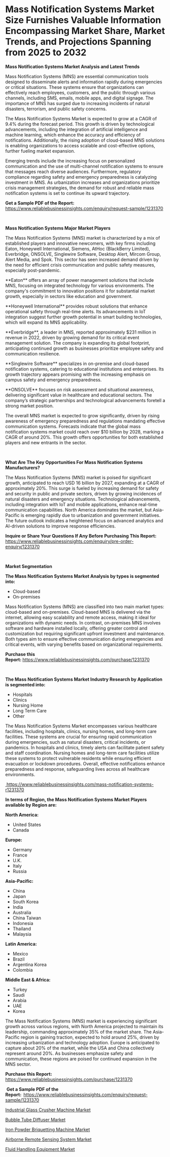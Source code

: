 <p><h1>Mass Notification Systems Market Size Furnishes Valuable Information Encompassing Market Share, Market Trends, and Projections Spanning from 2025 to 2032</h1></p><p><strong>Mass Notification Systems Market Analysis and Latest Trends</strong></p>
<p><p>Mass Notification Systems (MNS) are essential communication tools designed to disseminate alerts and information rapidly during emergencies or critical situations. These systems ensure that organizations can effectively reach employees, customers, and the public through various channels, including SMS, emails, mobile apps, and digital signage. The importance of MNS has surged due to increasing incidents of natural disasters, terrorism, and public safety concerns.</p><p>The Mass Notification Systems Market is expected to grow at a CAGR of 9.4% during the forecast period. This growth is driven by technological advancements, including the integration of artificial intelligence and machine learning, which enhance the accuracy and efficiency of notifications. Additionally, the rising adoption of cloud-based MNS solutions is enabling organizations to access scalable and cost-effective options, further fueling market expansion. </p><p>Emerging trends include the increasing focus on personalized communication and the use of multi-channel notification systems to ensure that messages reach diverse audiences. Furthermore, regulatory compliance regarding safety and emergency preparedness is catalyzing investment in MNS. As urbanization increases and organizations prioritize crisis management strategies, the demand for robust and reliable mass notification systems is set to continue its upward trajectory.</p></p>
<p><strong>Get a Sample PDF of the Report:&nbsp;</strong> <a href="https://www.reliablebusinessinsights.com/enquiry/request-sample/1231370?utm_campaign=1847&utm_medium=2&utm_source=Github&utm_content=ia&utm_term=11042025&utm_id=mass-notification-systems">https://www.reliablebusinessinsights.com/enquiry/request-sample/1231370</a></p>
<p>&nbsp;</p>
<p><strong>Mass Notification Systems Major Market Players</strong></p>
<p><p>The Mass Notification Systems (MNS) market is characterized by a mix of established players and innovative newcomers, with key firms including Eaton, Honeywell International, Siemens, AtHoc (BlackBerry Limited), Everbridge, ONSOLVE, Singlewire Software, Desktop Alert, Mircom Group, Alert Media, and Spok. This sector has seen increased demand driven by the need for efficient crisis communication and public safety measures, especially post-pandemic.</p><p>**Eaton** offers an array of power management solutions that include MNS, focusing on integrated technology for various environments. The company's commitment to innovation positions it for substantial market growth, especially in sectors like education and government.</p><p>**Honeywell International** provides robust solutions that enhance operational safety through real-time alerts. Its advancements in IoT integration suggest further growth potential in smart building technologies, which will expand its MNS applicability.</p><p>**Everbridge**, a leader in MNS, reported approximately $231 million in revenue in 2022, driven by growing demand for its critical event management solution. The company is expanding its global footprint, anticipating continued growth as businesses prioritize employee safety and communication resilience.</p><p>**Singlewire Software** specializes in on-premise and cloud-based notification systems, catering to educational institutions and enterprises. Its growth trajectory appears promising with the increasing emphasis on campus safety and emergency preparedness.</p><p>**ONSOLVE** focuses on risk assessment and situational awareness, delivering significant value in healthcare and educational sectors. The company’s strategic partnerships and technological advancements foretell a strong market position.</p><p>The overall MNS market is expected to grow significantly, driven by rising awareness of emergency preparedness and regulations mandating effective communication systems. Forecasts indicate that the global mass notification systems market could reach over $10 billion by 2028, marking a CAGR of around 20%. This growth offers opportunities for both established players and new entrants in the sector.</p></p>
<p>&nbsp;</p>
<p><strong>What Are The Key Opportunities For Mass Notification Systems Manufacturers?</strong></p>
<p><p>The Mass Notification Systems (MNS) market is poised for significant growth, anticipated to reach USD 16 billion by 2027, expanding at a CAGR of approximately 20%. This surge is fueled by increasing demand for safety and security in public and private sectors, driven by growing incidences of natural disasters and emergency situations. Technological advancements, including integration with IoT and mobile applications, enhance real-time communication capabilities. North America dominates the market, but Asia-Pacific is emerging rapidly due to urbanization and government initiatives. The future outlook indicates a heightened focus on advanced analytics and AI-driven solutions to improve response efficiencies.</p></p>
<p><strong>Inquire or Share Your Questions If Any Before Purchasing This Report:</strong> <a href="https://www.reliablebusinessinsights.com/enquiry/pre-order-enquiry/1231370?utm_campaign=1847&utm_medium=2&utm_source=Github&utm_content=ia&utm_term=11042025&utm_id=mass-notification-systems">https://www.reliablebusinessinsights.com/enquiry/pre-order-enquiry/1231370</a></p>
<p>&nbsp;</p>
<p><strong>Market Segmentation</strong></p>
<p><strong>The Mass Notification Systems Market Analysis by types is segmented into:</strong></p>
<p><ul><li>Cloud-based</li><li>On-premises</li></ul></p>
<p><p>Mass Notification Systems (MNS) are classified into two main market types: cloud-based and on-premises. Cloud-based MNS is delivered via the internet, allowing easy scalability and remote access, making it ideal for organizations with dynamic needs. In contrast, on-premises MNS involves software and hardware installed locally, offering greater control and customization but requiring significant upfront investment and maintenance. Both types aim to ensure effective communication during emergencies and critical events, with varying benefits based on organizational requirements.</p></p>
<p><strong>Purchase this Report:&nbsp;</strong><a href="https://www.reliablebusinessinsights.com/purchase/1231370?utm_campaign=1847&utm_medium=2&utm_source=Github&utm_content=ia&utm_term=11042025&utm_id=mass-notification-systems">https://www.reliablebusinessinsights.com/purchase/1231370</a></p>
<p>&nbsp;</p>
<p><strong>The Mass Notification Systems Market Industry Research by Application is segmented into:</strong></p>
<p><ul><li>Hospitals</li><li>Clinics</li><li>Nursing Home</li><li>Long Term Care</li><li>Other</li></ul></p>
<p><p>The Mass Notification Systems Market encompasses various healthcare facilities, including hospitals, clinics, nursing homes, and long-term care facilities. These systems are crucial for ensuring rapid communication during emergencies, such as natural disasters, critical incidents, or pandemics. In hospitals and clinics, timely alerts can facilitate patient safety and staff coordination. Nursing homes and long-term care facilities utilize these systems to protect vulnerable residents while ensuring efficient evacuation or lockdown procedures. Overall, effective notifications enhance preparedness and response, safeguarding lives across all healthcare environments.</p></p>
<p><a href="https://www.reliablebusinessinsights.com/mass-notification-systems-r1231370?utm_campaign=1847&utm_medium=2&utm_source=Github&utm_content=ia&utm_term=11042025&utm_id=mass-notification-systems">&nbsp;https://www.reliablebusinessinsights.com/mass-notification-systems-r1231370</a></p>
<p><strong>In terms of Region, the Mass Notification Systems Market Players available by Region are:</strong></p>
<p>
    <p> <strong> North America: </strong>
        <ul>
            <li>United States</li>
            <li>Canada</li>
        </ul>
        </p> 
    <p> <strong> Europe: </strong>
        <ul>
            <li>Germany</li>
            <li>France</li>
            <li>U.K.</li>
            <li>Italy</li>
            <li>Russia</li>
        </ul>
        </p> 
    <p> <strong> Asia-Pacific: </strong>
        <ul>
            <li>China</li>
            <li>Japan</li>
            <li>South Korea</li>
            <li>India</li>
            <li>Australia</li>
            <li>China Taiwan</li>
            <li>Indonesia</li>
            <li>Thailand</li>
            <li>Malaysia</li>
        </ul>
        </p> 
    <p> <strong> Latin America: </strong>
        <ul>
            <li>Mexico</li>
            <li>Brazil</li>
            <li>Argentina Korea</li>
            <li>Colombia</li>
        </ul>
        </p> 
    <p> <strong> Middle East & Africa: </strong>
        <ul>
            <li>Turkey</li>
            <li>Saudi</li>
            <li>Arabia</li>
            <li>UAE</li>
            <li>Korea</li>
        </ul>
    </p>
    </p>
<p><p>The Mass Notification Systems (MNS) market is experiencing significant growth across various regions, with North America projected to maintain its leadership, commanding approximately 35% of the market share. The Asia-Pacific region is gaining traction, expected to hold around 25%, driven by increasing urbanization and technology adoption. Europe is anticipated to capture about 20% of the market, while the USA and China collectively represent around 20%. As businesses emphasize safety and communication, these regions are poised for continued expansion in the MNS sector.</p></p>
<p><strong>Purchase this Report: </strong><a href="https://www.reliablebusinessinsights.com/purchase/1231370?utm_campaign=1847&utm_medium=2&utm_source=Github&utm_content=ia&utm_term=11042025&utm_id=mass-notification-systems">https://www.reliablebusinessinsights.com/purchase/1231370</a></p>
<p>&nbsp;<strong>Get a Sample PDF of the Report:&nbsp;&nbsp;</strong><a href="https://www.reliablebusinessinsights.com/enquiry/request-sample/1231370?utm_campaign=1847&utm_medium=2&utm_source=Github&utm_content=ia&utm_term=11042025&utm_id=mass-notification-systems">https://www.reliablebusinessinsights.com/enquiry/request-sample/1231370</a></p>
<p><strong></strong></p>
<p><p><a href="https://github.com/ilanarohalgh/Market-Research-Report-List-1/blob/main/industrial-glass-crusher-machine-market.md?utm_campaign=1847&utm_medium=2&utm_source=Github&utm_content=ia&utm_term=11042025&utm_id=mass-notification-systems">Industrial Glass Crusher Machine Market</a></p><p><a href="https://github.com/frodanlert/Market-Research-Report-List-1/blob/main/bubble-tube-diffuser-market.md?utm_campaign=1847&utm_medium=2&utm_source=Github&utm_content=ia&utm_term=11042025&utm_id=mass-notification-systems">Bubble Tube Diffuser Market</a></p><p><a href="https://github.com/kadutjoelly83/Market-Research-Report-List-1/blob/main/iron-powder-briquetting-machine-market.md?utm_campaign=1847&utm_medium=2&utm_source=Github&utm_content=ia&utm_term=11042025&utm_id=mass-notification-systems">Iron Powder Briquetting Machine Market</a></p><p><a href="https://github.com/snaikraso/Market-Research-Report-List-1/blob/main/airborne-remote-sensing-system-market.md?utm_campaign=1847&utm_medium=2&utm_source=Github&utm_content=ia&utm_term=11042025&utm_id=mass-notification-systems">Airborne Remote Sensing System Market</a></p><p><a href="https://github.com/iperitvik8/Market-Research-Report-List-1/blob/main/fluid-handling-equipment-market.md?utm_campaign=1847&utm_medium=2&utm_source=Github&utm_content=ia&utm_term=11042025&utm_id=mass-notification-systems">Fluid Handling Equipment Market</a></p></p>